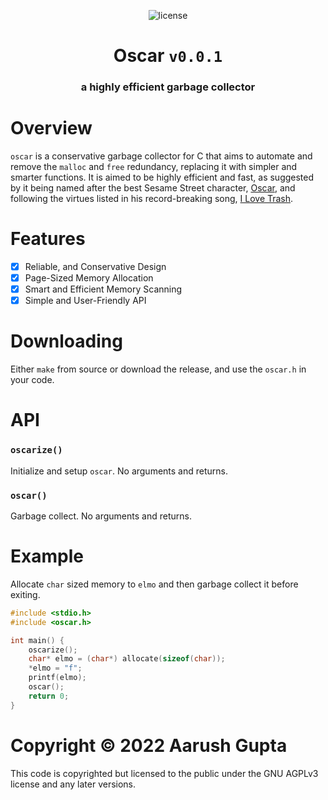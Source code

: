 <p align = "center">
    <img alt = "license" src = "https://img.shields.io/badge/License-AGPLv3-green.svg">
</p>

<h1 align = "center">Oscar <code>v0.0.1</code></h1>
<h3 align = "center">a highly efficient garbage collector</h3>

# Overview

`oscar` is a conservative garbage collector for C that aims to automate and remove the `malloc` and `free` redundancy, replacing it with simpler and smarter functions. It is aimed to be highly efficient and fast, as suggested by it being named after the best Sesame Street character, [Oscar](https://muppet.fandom.com/wiki/Oscar_the_Grouch), and following the virtues listed in his record-breaking song, [I Love Trash](https://www.youtube.com/watch?v=rxgWHzMvXOY).

# Features
- [x] Reliable, and Conservative Design
- [x] Page-Sized Memory Allocation
- [x] Smart and Efficient Memory Scanning
- [x] Simple and User-Friendly API

# Downloading

Either `make` from source or download the release, and use the `oscar.h` in your code.

# API

### `oscarize()`
Initialize and setup `oscar`. No arguments and returns.

### `oscar()`
Garbage collect. No arguments and returns.

# Example

Allocate `char` sized memory to `elmo` and then garbage collect it before exiting.

```c
#include <stdio.h>
#include <oscar.h>

int main() {
    oscarize();
    char* elmo = (char*) allocate(sizeof(char));
    *elmo = "f";
    printf(elmo);
    oscar();
    return 0;
}
```

# Copyright &copy; 2022 Aarush Gupta
This code is copyrighted but licensed to the public under the GNU AGPLv3 license and any later versions.
